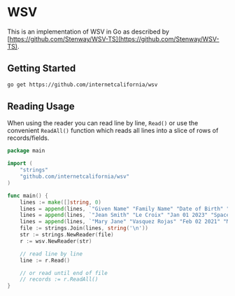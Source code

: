 # WSV

This is an implementation of WSV in Go as described by [https://github.com/Stenway/WSV-TS](https://github.com/Stenway/WSV-TS).

## Getting Started

```bash
go get https://github.com/internetcalifornia/wsv
```

## Reading Usage

When using the reader you can read line by line, `Read()` or use the convenient `ReadAll()` function which reads all lines into a slice of rows of records/fields.

```go
package main

import (
    "strings"
    "github.com/internetcalifornia/wsv"
)

func main() {
    lines := make([]string, 0)
    lines = append(lines, `"Given Name" "Family Name" "Date of Birth" "Favorite Color"`)
    lines = append(lines, `"Jean Smith" "Le Croix" "Jan 01 2023" "Space Purple"`)
    lines = append(lines, `"Mary Jane" "Vasquez Rojas" "Feb 02 2021" "Midnight Grey"`)
    file := strings.Join(lines, string('\n'))
    str := strings.NewReader(file)
    r := wsv.NewReader(str)

    // read line by line
    line := r.Read()

    // or read until end of file
    // records := r.ReadAll()
}
```
